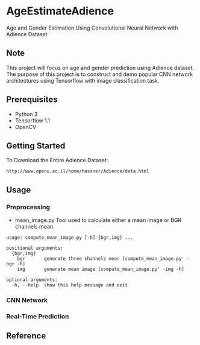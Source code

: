 # AgeEstimateAdience
Age and Gender Estimation Using Convolutional Neural Network with Adience Dataset

## Note
This project will focus on age and gender prediction using Adience dataset. The purpose of this project is to construct and demo popular CNN network architectures using Tensorflow with image classification task.

## Prerequisites

 - Python 3
 - Tensorflow 1.1
 - OpenCV

## Getting Started

To Download the Entire Adience Dataset:
```
http://www.openu.ac.il/home/hassner/Adience/data.html
```

## Usage

### Preprocessing

 - mean_image.py Tool used to calculate either a mean image or BGR channels mean.

```
usage: compute_mean_image.py [-h] {bgr,img} ...

positional arguments:
  {bgr,img}
    bgr       generate three channels mean [compute_mean_image.py' -bgr -h]
    img       generate mean image [compute_mean_image.py' -img -h]

optional arguments:
  -h, --help  show this help message and exit
```



### CNN Network



### Real-Time Prediction




## Reference
